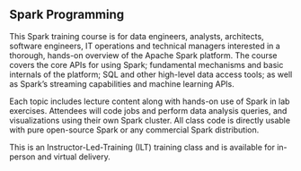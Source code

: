 ## Spark Programming

This Spark training course is for data engineers, analysts, architects, software engineers, IT operations and technical managers interested in a thorough, hands-on overview of the Apache Spark platform. The course covers the core APIs for using Spark; fundamental mechanisms and basic internals of the platform; SQL and other high-level data access tools; as well as Spark’s streaming capabilities and machine learning APIs. 

Each topic includes lecture content along with hands-on use of Spark in lab exercises. Attendees will code jobs and perform data analysis queries, and visualizations using their own Spark cluster. All class code is directly usable with pure open-source Spark or any commercial Spark distribution.

This is an Instructor-Led-Training (ILT) training class and is available for in-person and virtual delivery.
